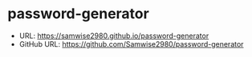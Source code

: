 # password-generator

* URL: https://samwise2980.github.io/password-generator
* GitHub URL: https://github.com/Samwise2980/password-generator